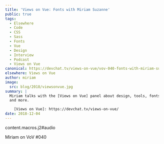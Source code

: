 ```yaml
---
title: 'Views on Vue: Fonts with Miriam Suzanne'
public: true
tags:
  - Elsewhere
  - Code
  - CSS
  - Sass
  - Fonts
  - Vue
  - Design
  - Interview
  - Podcast
  - Views on Vue
canonical: https://devchat.tv/views-on-vue/vov-040-fonts-with-miriam-suzanne/
elsewhere: Views on Vue
author: miriam
image:
  src: blog/2018/viewsonvue.jpg
summary: |
  Miriam talks with the [Views on Vue] panel about design, tools, fonts,
  and more.

    [Views on Vue]: https://devchat.tv/views-on-vue/
date: 2018-12-04
---
```


content.macros.j2\#audio

Miriam on VoV \#040
